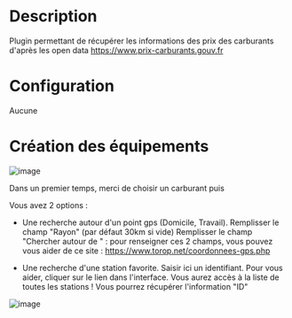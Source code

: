 Description 
===

Plugin permettant de récupérer les informations des prix des carburants d'après les open data https://www.prix-carburants.gouv.fr

Configuration
===
Aucune

Création des équipements
===
![image](https://raw.githubusercontent.com/floman321/prixcarburants/master/docs/fr_FR/Capture1.PNG?raw=true)

Dans un premier temps, merci de choisir un carburant puis

Vous avez 2 options : 
- Une recherche autour d'un point gps (Domicile, Travail).
Remplisser le champ "Rayon" (par défaut 30km si vide)
Remplisser le champ "Chercher autour de " : 
pour renseigner ces 2 champs, vous pouvez vous aider de ce site : https://www.torop.net/coordonnees-gps.php 

- Une recherche d'une station favorite.
Saisir ici un identifiant.
Pour vous aider, cliquer sur le lien dans l'interface.
Vous aurez accès à la liste de toutes les stations ! Vous pourrez récupérer l'information "ID"

![image](https://github.com/floman321/prixcarburants/blob/master/docs/fr_FR/Capture2.PNG?raw=true)
